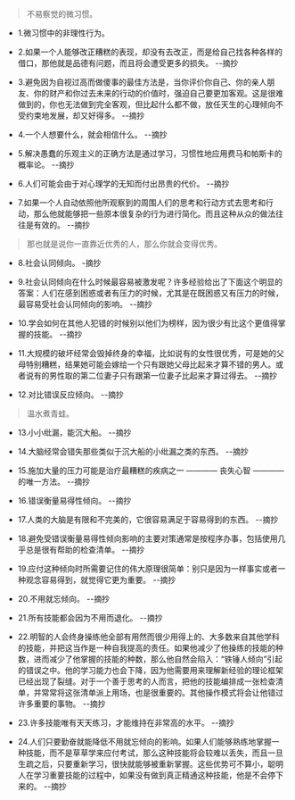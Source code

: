 >不易察觉的微习惯。

- 1.微习惯中的非理性行为。

- 2.如果一个人能够改正糟糕的表现，却没有去改正，而是给自己找各种各样的借口，那他就是品德有问题，而且将会遭受更多的损失。 --摘抄

- 3.避免因为自视过高而做傻事的最佳方法是，当你评价你自己、你的亲人朋友、你的财产和你过去未来的行动的价值时，强迫自己要更加客观。这是很难做到的，你也无法做到完全客观，但比起什么都不做，放任天生的心理倾向不受约束地发展，却又好得多。 --摘抄

- 4.一个人想要什么，就会相信什么。 --摘抄

- 5.解决愚蠢的乐观主义的正确方法是通过学习，习惯性地应用费马和帕斯卡的概率论。 --摘抄

- 6.人们可能会由于对心理学的无知而付出昂贵的代价。 --摘抄

- 7.如果一个人自动依照他所观察到的周围人们的思考和行动方式去思考和行动，那么他就能够把一些原本很复杂的行为进行简化。而且这种从众的做法往往是有效的。 --摘抄

>那也就是说你一直靠近优秀的人，那么你就会变得优秀。

- 8.社会认同倾向。 -摘抄

- 9.社会认同倾向在什么时候最容易被激发呢？许多经验给出了下面这个明显的答案：人们在感到困惑或者有压力的时候，尤其是在既困惑又有压力的时候，最容易受社会认同倾向的影响。 --摘抄

- 10.学会如何在其他人犯错的时候别以他们为榜样，因为很少有比这个更值得掌握的技能。 --摘抄

- 11.大规模的破坏经常会毁掉终身的幸福，比如说有的女性很优秀，可是她的父母特别糟糕，结果她可能会嫁给一个只有跟她父母比起来才算不错的男人。或者说有的男性取的第二位妻子只有跟第一位妻子比起来才算过得去。 --摘抄

- 12.对比错误反应倾向。 --摘抄

>温水煮青蛙。

- 13.小小纰漏，能沉大船。 --摘抄

- 14.大脑经常会错失那些类似于沉大船的小纰漏之类的东西。 --摘抄

- 15.施加大量的压力可能是治疗最糟糕的疾病之一 ———— 丧失心智 ———— 的唯一方法。 --摘抄

- 16.错误衡量易得性倾向。 --摘抄

- 17.人类的大脑是有限和不完美的，它很容易满足于容易得到的东西。 --摘抄

- 18.避免受错误衡量易得性倾向影响的主要对策通常是按程序办事，包括使用几乎总是很有帮助的检查清单。 --摘抄

- 19.应付这种倾向时所需要记住的伟大原理很简单：别只是因为一样事实或者一种观念容易得到，就觉得它更为重要。 --摘抄

- 20.不用就忘倾向。 --摘抄

- 21.所有技能都会因为不用而退化。 --摘抄

- 22.明智的人会终身操练他全部有用然而很少用得上的、大多数来自其他学科的技能，并把这当作是一种自我提高的责任。如果他减少了他操练的技能的种数，进而减少了他掌握的技能的种数，那么他自然会陷入：“铁锤人倾向”引起的错误之中。他的学习能力也会下降，因为他需要用来理解新经验的理论框架已经出现了裂缝。对于一个善于思考的人而言，把他的技能编排成一张检查清单，并常常将这张清单派上用场，也是很重要的。其他操作模式将会让他错过许多重要的事物。 --摘抄

- 23.许多技能唯有天天练习，才能维持在非常高的水平。 --摘抄

- 24.人们只要勤奋就能降低不用就忘倾向的影响。如果人们能够熟练地掌握一种技能，而不是草草学来应付考试，那么这种技能将会较难以丢失，而且一旦生疏之后，只要重新学习，很快就能够被重新掌握。这些优势可不算小，聪明人在学习重要技能的过程中，如果没有做到真正精通这种技能，他是不会停下来的。 --摘抄
